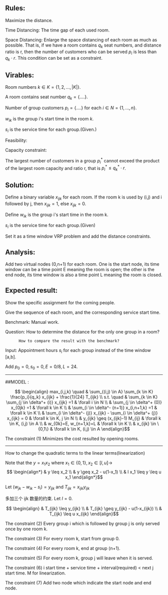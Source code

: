 ##  Rules:

Maximize the distance.

Time Distancing:  The time gap of each used room.

Space Distancing:  Enlarge the space distancing of each room as much as possible. That is, if we have a room contains $q_k$ seat numbers, and distance ratio is r, then the number of customers who can be served $p_i$ is less than $q_k\cdot r$.  This condition can be set as a constraint.

##  Virables:
Room numbers $k \in K = \{1,2,...,|K|\}$.

A room contains seat number $q_k = \{....\}$.

Number of group customers $p_i = \{....\}$ for each $i \in N = \{1,...,n\}$.

$w_{ik}$ is the group i's start time in the room $k$.

$s_i$ is the service time for each group.(Given.)

Feasibility:
<!-- Time window constraints: -->
<!--
Time window $[a_{i},b_{i}]$ for each group, but it satisfies the time constraints during opening time [E, L] for the room. -->

Capacity constraint:

The largest number of customers in a group $p_i^*$ cannot exceed the product of the largest room capacity and ratio r, that is $p_i^* \leq q_k^*\cdot r$.

##  Solution:

<!-- Define the time distance $t_{i}$ for group i. It can be variable or the constant. In our case, we set the
time interval as the variable and it should be larger than half an hour. -->

Define a binary variable $x_{ijk}$ for each room. If the room k is used by (i,j) and i followed by j, then $x_{ijk} = 1$, else $x_{ijk} = 0$.

Define
$w_{ik}$ is the group i's start time in the room k.

$s_i$ is the service time for each group.(Given)

Set it as a time window VRP problem and add the distance constraints.

##  Analysis:

Add two virtual nodes (0,n+1) for each room. One is the start node, its time window can be a time point E meaning the room is open; the other is the end node, its time window is also a time point L meaning the room is closed.

##  Expected result:
Show the specific assignment for the coming people.

Give the sequence of each room, and the corresponding service start time.

Benchmark: Manual work.

Question: How to determine the distance for the only one group in a room?

          How to compare the result with the benchmark?

Input: Appointment hours $s_i$ for each group instead of the time window [a,b].

Add $p_0 = 0, s_0 = 0, E = 0/8, L=24.$

****************************************************
##MODEL :

$$
\begin{align}
max_{i,j,k} \quad & \sum_{(i,j) \in A} \sum_{k \in K} \frac{p_i}{q_k} x_{ijk} + \frac{1}{24} T_{ijk} \\
s.t. \quad  & \sum_{k \in K} \sum_{j \in \delta^+ (i)} x_{ijk} =1 & \forall i \in N  \\
& \sum_{j \in \delta^+ (0)} x_{0jk} =1 & \forall k \in K \\
& \sum_{i \in \delta^- (n+1)} x_{i,n+1,k} =1 & \forall k \in K \\
& \sum_{i \in \delta^- (j)} x_{ijk} - \sum_{i \in \delta^+ (j)} x_{ijk} = 0  & \forall k \in K, j \in N \\
& y_{ijk} \geq (x_{ijk}-1) M_{ij} & \forall k \in K, (i,j) \in A \\
& w_{0k}=E, w_{n+1,k}=L  & \forall k \in K \\
& x_{ijk} \in \{0,1\} & \forall k \in K, (i,j) \in A
\end{align}$$

The constraint (1) Minimizes the cost resulted by opening rooms.

--------------------------------------------

How to change the quadratic terms to the linear terms(linearization)

Note that the
$y =x_1 x_2$  where $x_1 \in \{0,1\}, x_2 \in [l,u] \to$
$$
\begin{align*}
& y \leq x_2 \\
& y \geq x_2 - u(1-x_1)    \\
& l x_1 \leq y \leq u x_1
\end{align*}$$

Let $(w_{jk}-w_{ik}-s_i) = y_{ijk}$ and $T_{ijk} = x_{ijk} y_{ijk}$

多加三个 i*j*k 数量的约束. Let $l = 0$.

$$
\begin{align}
& T_{ijk} \leq y_{ijk} \\
& T_{ijk} \geq y_{ijk} - u(1-x_{ijk})    \\
& T_{ijk} \leq u x_{ijk}
\end{align}$$


The constraint (2) Every group i which is followed by group j is only served once by one room k.

The constraint (3) For every room k, start from group 0.

The constraint (4) For every room k, end at group (n+1).

The constraint (5) For every room k, group j will leave when it is served.

The constraint (6) i start time + service time + interval(required) < next j start time. M for linearization.

<!-- The constraint (7) Time window constraints for every group. -->

The constraint (7) Add two node which indicate the start node and end node.
